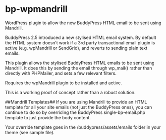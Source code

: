 # bp-wpmandrill
WordPress plugin to allow the new BuddyPress HTML email to be sent using Mandrill.

BuddyPress 2.5 introduced a new stylised HTML email system.  By default the HTML system doesn't work if a 3rd party transactional 
email plugin is active (e.g. wpMandrill or SendGrid), and reverts to sending plain text emails.

This plugin allows the stylised BuddyPress HTML emails to be sent using Mandrill.  It does this by sending the email through wp_mail() rather than directly with PHPMailer, and sets a few relevant filters.

Requires the wpMandrill plugin to be installed and active.

This is a working proof of concept rather than a robust solution.

##Mandrill Templates##
If you are using Mandrill to provide an HTML template for all your site emails (not just the BuddyPress ones), you can continue to do so by overriding the BuddyPress single-bp-email.php template to just provide the body content.

Your override template goes in the /buddypress/assets/emails folder in your theme (see sample file).
